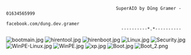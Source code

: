                                               SuperAIO by Dũng Gramer - 01634565999
                                                  facebook.com/dung.dev.gramer
		                                        ----------*.*----------
<img src="https://uphinhnhanh.com/images/2018/09/28/bootmain.jpg" alt="bootmain.jpg" border="0">
<img src="https://uphinhnhanh.com/images/2018/09/28/hirentool.jpg" alt="hirentool.jpg" border="0">
<img src="https://uphinhnhanh.com/images/2018/09/28/hirenboot.jpg" alt="hirenboot.jpg" border="0">
<img src="https://uphinhnhanh.com/images/2018/09/28/Linux.jpg" alt="Linux.jpg" border="0">
<img src="https://uphinhnhanh.com/images/2018/09/28/Security.jpg" alt="Security.jpg" border="0">
<img src="https://uphinhnhanh.com/images/2018/09/28/WinPE-Linux.jpg" alt="WinPE-Linux.jpg" border="0">
<img src="https://uphinhnhanh.com/images/2018/09/28/WinPE.jpg" alt="WinPE.jpg" border="0">
<img src="https://uphinhnhanh.com/images/2018/09/28/xp.jpg" alt="xp.jpg" border="0">
<img src="https://uphinhnhanh.com/images/2018/09/28/Boot.jpg" alt="Boot.jpg" border="0">
<img src="https://uphinhnhanh.com/images/2018/09/28/Boot_2.png" alt="Boot_2.png" border="0">

   
   
